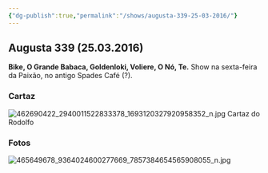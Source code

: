 ```yaml
---
{"dg-publish":true,"permalink":"/shows/augusta-339-25-03-2016/"}
---
```


## Augusta 339 (25.03.2016)

**Bike, O Grande Babaca, Goldenloki, Voliere, O Nó, Te.** 
Show na sexta-feira da Paixão, no antigo Spades Café (?).

### Cartaz
![462690422_2940011522833378_1693120327920958352_n.jpg](/img/user/img/462690422_2940011522833378_1693120327920958352_n.jpg)
Cartaz do Rodolfo
### Fotos
![465649678_9364024600277669_7857384654565908055_n.jpg](/img/user/img/465649678_9364024600277669_7857384654565908055_n.jpg)
